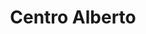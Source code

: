 ---
title: "Centro Alberto"
url: /santiago-de-veraguas/centro-alberto/
shop: piezas de automóviles
---